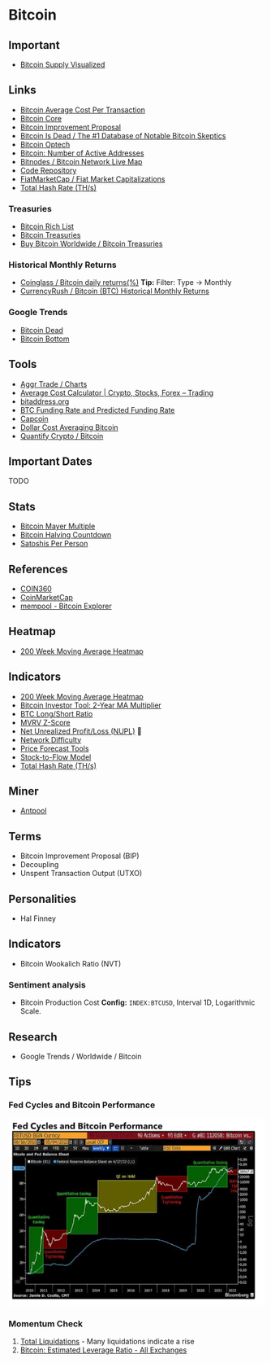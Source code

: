 # Bitcoin

<!--
https://antiliquidation.gitlab.io/
https://3cstats.com/leverage-bot-calculator/
https://coinguides.org/average-cost-calculator-crypto-stocks-trading/
https://charts.aggr.trade/
https://cryptoprice.io/coins/bitcoin

Not Your Your Keys, Not Your Coins

BLX

SegWit

Mt. Gox

Trezor Model T
Ledger Nano S

https://app.pluralsight.com/library/courses/bitcoin-decentralized-technology/table-of-contents
https://app.pluralsight.com/guides/the-cryptography-of-bitcoin

https://linkedin.com/learning/search?entityType=COURSE&keywords=bitcoin

https://youtube.com/watch?v=A2KufQupz78

https://hyblockcapital.com/liquidationlevel

Masternode - Dash, PIVX, CrownCoin, TransferCoin, ExclusiveCoin

https://theblockcrypto.com/data/crypto-markets/futures

O.I. > 2,6m

TF 2W / Date Range / 5 bars, 70d

https://bitcoinmonthlyreturn.com/
-->

## Important

- [Bitcoin Supply Visualized](https://blockchaincenter.net/bitcoin-supply/)

## Links

- [Bitcoin Average Cost Per Transaction](https://ycharts.com/indicators/bitcoin_average_cost_per_transaction)
- [Bitcoin Core](https://bitcoincore.org/)
- [Bitcoin Improvement Proposal](https://github.com/bitcoin/bips)
- [Bitcoin Is Dead / The #1 Database of Notable Bitcoin Skeptics](https://bitcoinisdead.org/)
- [Bitcoin Optech](https://bitcoinops.org/)
- [Bitcoin: Number of Active Addresses](https://studio.glassnode.com/metrics?a=BTC&m=addresses.ActiveCount)
- [Bitnodes / Bitcoin Network Live Map](https://bitnodes.io/nodes/live-map/)
- [Code Repository](https://github.com/bitcoin/bitcoin)
- [FiatMarketCap / Fiat Market Capitalizations](https://fiatmarketcap.com/)
- [Total Hash Rate (TH/s)](https://blockchain.com/explorer/charts/hash-rate)

### Treasuries

- [Bitcoin Rich List](https://bitinfocharts.com/top-100-richest-bitcoin-addresses.html)
- [Bitcoin Treasuries](https://bitcointreasuries.net/dark.html)
- [Buy Bitcoin Worldwide / Bitcoin Treasuries](https://buybitcoinworldwide.com/treasuries/)

<!--
https://coingecko.com/en/public-companies-bitcoin
-->

### Historical Monthly Returns

- [Coinglass / Bitcoin daily returns(%)](https://coinglass.com/today) **Tip:** Filter: Type -> Monthly
- [CurrencyRush / Bitcoin (BTC) Historical Monthly Returns](https://currencyrush.com/monthly-data/bitcoin)

### Google Trends

- [Bitcoin Dead](https://trends.google.com/trends/explore?date=all&q=bitcoin%20dead)
- [Bitcoin Bottom](https://trends.google.com/trends/explore?date=all&q=bitcoin%20bottom)

## Tools

- [Aggr Trade / Charts](https://charts.aggr.trade/ne1n)
- [Average Cost Calculator | Crypto, Stocks, Forex – Trading](https://coinguides.org/average-cost-calculator-crypto-stocks-trading/)
- [bitaddress.org](https://bitaddress.org/)
- [BTC Funding Rate and Predicted Funding Rate](https://coinalyze.net/bitcoin/funding-rate/)
- [Capcoin](https://capcoin.ru/?c=COINBASE:BTCUSD,COINBASE:ETHUSD,COINBASE:LTCUSD#nav)
- [Dollar Cost Averaging Bitcoin](https://dcabtc.com/)
- [Quantify Crypto / Bitcoin](https://quantifycrypto.com/coins/BTC)

## Important Dates

TODO

## Stats

- [Bitcoin Mayer Multiple](https://stats.buybitcoinworldwide.com/mayermultiple/)
- [Bitcoin Halving Countdown](https://coinmarketcap.com/halving/bitcoin/)
- [Satoshis Per Person](https://satoshisperperson.com/)

## References

- [COIN360](https://coin360.com)
- [CoinMarketCap](https://coinmarketcap.com/)
- [mempool - Bitcoin Explorer](https://mempool.space/)

## Heatmap

- [200 Week Moving Average Heatmap](https://lookintobitcoin.com/charts/200-week-moving-average-heatmap/)

## Indicators

- [200 Week Moving Average Heatmap](https://lookintobitcoin.com/charts/200-week-moving-average-heatmap/)
- [Bitcoin Investor Tool: 2-Year MA Multiplier](https://lookintobitcoin.com/charts/bitcoin-investor-tool/)
- [BTC Long/Short Ratio](https://coinglass.com/LongShortRatio)
- [MVRV Z-Score](https://lookintobitcoin.com/charts/mvrv-zscore/)
- [Net Unrealized Profit/Loss (NUPL)](https://lookintobitcoin.com/charts/relative-unrealized-profit--loss/) 🌟
- [Network Difficulty](https://blockchain.com/charts/difficulty)
- [Price Forecast Tools](https://www.lookintobitcoin.com/charts/bitcoin-price-prediction/)
- [Stock-to-Flow Model](https://lookintobitcoin.com/charts/stock-to-flow-model/)
- [Total Hash Rate (TH/s)](https://blockchain.com/charts/hash-rate)

<!--
Hash Ribbons
-->

## Miner

- [Antpool](https://antpool.com/)

## Terms

- Bitcoin Improvement Proposal (BIP)
- Decoupling
- Unspent Transaction Output (UTXO)

## Personalities

- Hal Finney

## Indicators

- Bitcoin Wookalich Ratio (NVT)

### Sentiment analysis

- Bitcoin Production Cost **Config:** `INDEX:BTCUSD`, Interval 1D, Logarithmic Scale.

## Research

- Google Trends / Worldwide / Bitcoin

## Tips

### Fed Cycles and Bitcoin Performance

![Fed Cycles and Bitcoin Performance](/assets/images/trading/fed-cycles.webp)

### Momentum Check

1. [Total Liquidations](https://coinglass.com/LiquidationData) - Many liquidations indicate a rise
2. [Bitcoin: Estimated Leverage Ratio - All Exchanges](https://cryptoquant.com/asset/btc/chart/market-indicator/estimated-leverage-ratio?exchange=all_exchange&window=DAY&sma=0&ema=0&priceScale=linear&metricScale=linear&chartStyle=line)
